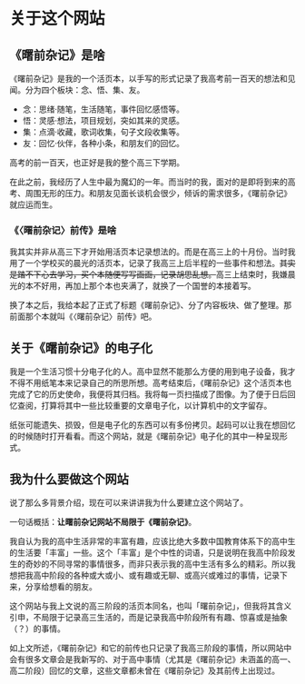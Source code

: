 # 关于这个网站

## 《曙前杂记》是啥

《曙前杂记》是我的一个活页本，以手写的形式记录了我高考前一百天的想法和见闻。分为四个板块：念、悟、集、友。

- 念：思绪·随笔，生活随笔，事件回忆感悟等。
- 悟：灵感·想法，项目规划，突如其来的灵感。
- 集：点滴·收藏，歌词收集，句子文段收集等。
- 友：回忆·伙伴，各种小条，和朋友们的回忆。

高考的前一百天，也正好是我的整个高三下学期。

在此之前，我经历了人生中最为魔幻的一年。而当时的我，面对的是即将到来的高考、周围无形的压力。和朋友见面长谈机会很少，倾诉的需求很多，《曙前杂记》就应运而生。

### 《〈曙前杂记〉前传》是啥

我其实并非从高三下才开始用活页本记录想法的。而是在高三上的十月份。当时我用了一个学校买的晨光的活页本，记录了我高三上后半程的一些事件和想法。<s>其实是踏不下心去学习，买个本随便写写画画，记录胡思乱想。</s>高三上结束时，我嫌晨光的本不好用，再加上那个本也夹满了，就换了一个国誉的本接着写。

换了本之后，我给本起了正式了标题《曙前杂记》、分了内容板块、做了整理。那前面那个本就叫《〈曙前杂记〉前传》吧。

## 关于《曙前杂记》的电子化

我是一个生活习惯十分电子化的人。高中显然不能那么方便的用到电子设备，我才不得不用纸笔本来记录自己的所思所想。高考结束后，《曙前杂记》这个活页本也完成了它的历史使命，我便将其归档。我将每一页扫描成了图像。为了便于日后回忆查阅，打算将其中一些比较重要的文章电子化，以计算机中的文字留存。

纸张可能遗失、损毁，但是电子化的东西可以有多份拷贝。起码可以让我在想回忆的时候随时打开看看。而这个网站，就是《曙前杂记》电子化的其中一种呈现形式。

## 我为什么要做这个网站

说了那么多背景介绍，现在可以来讲讲我为什么要建立这个网站了。

一句话概括：**让曙前杂记网站不局限于《曙前杂记》**。

我自认为我的高中生活非常的丰富有趣，应该比绝大多数中国教育体系下的高中生的生活要「丰富」一些。这个「丰富」是个中性的词语，只是说明在我高中阶段发生的奇妙的不同寻常的事情很多，而非只表示我的高中生活有多么的精彩。所以我想把我高中阶段的各种或大或小、或有趣或无聊、或高兴或难过的事情，记录下来，分享给想看的朋友。

这个网站与我上文说的高三阶段的活页本同名，也叫「曙前杂记」，但我将其含义引申，不局限于记录高三生活的，而是记录我高中阶段所有有趣、惊喜或是抽象（？）的事情。

如上文所述，《曙前杂记》和它的前传也只记录了我高三阶段的事情，所以网站中会有很多文章会是我新写的、对于高中事情（尤其是《曙前杂记》未涵盖的高一、高二阶段）回忆的文章，这些文章都未曾在《曙前杂记》及其前传上出现过。
